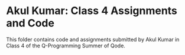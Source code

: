 # Akul Kumar: Class 4 Assignments and Code
This folder contains code and assignments submitted by Akul Kumar in Class 4 of the Q-Programming Summer of Qode.